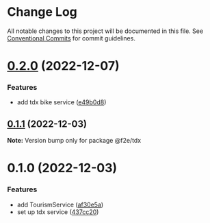 # Change Log

All notable changes to this project will be documented in this file.
See [Conventional Commits](https://conventionalcommits.org) for commit guidelines.

# [0.2.0](https://github.com/Howard86/f2e-2021/compare/@f2e/tdx@0.1.1...@f2e/tdx@0.2.0) (2022-12-07)

### Features

- add tdx bike service ([e49b0d8](https://github.com/Howard86/f2e-2021/commit/e49b0d8638d04e24ce1035e175a01f1b9d6ab1b7))

## [0.1.1](https://github.com/Howard86/f2e-2021/compare/@f2e/tdx@0.1.0...@f2e/tdx@0.1.1) (2022-12-03)

**Note:** Version bump only for package @f2e/tdx

# 0.1.0 (2022-12-03)

### Features

- add TourismService ([af30e5a](https://github.com/Howard86/f2e-2021/commit/af30e5a12c63d0abbbbbac66c91b2575bc794951))
- set up tdx service ([437cc20](https://github.com/Howard86/f2e-2021/commit/437cc20f1950ae88be1d9939ea8c7913ea70bd49))
